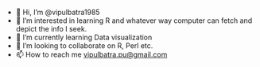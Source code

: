 - 👋 Hi, I’m @vipulbatra1985
- 👀 I’m interested in learning R and whatever way computer can fetch and depict the info I seek.
- 🌱 I’m currently learning Data visualization
- 💞️ I’m looking to collaborate on R, Perl etc.
- 📫 How to reach me vipulbatra.pu@gmail.com

<!---
vipulbatra1985/vipulbatra1985 is a ✨ special ✨ repository because its `README.md` (this file) appears on your GitHub profile.
You can click the Preview link to take a look at your changes.
--->
